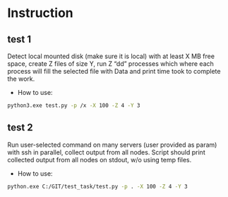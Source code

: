 # Instruction

## test 1

Detect local mounted disk (make sure it is local) with at least X MB free space, create Z files of size Y, run Z “dd” processes which where each process will fill the selected file with Data and print time took to complete the work.

* How to use:
 ```bash
 python3.exe test.py -p /x -X 100 -Z 4 -Y 3
 ```

## test 2

Run user-selected command on many servers (user provided as param) with ssh in parallel, collect output from all nodes. Script should print collected output from all nodes on stdout, w/o using temp files.

* How to use:
 ```bash
python.exe C:/GIT/test_task/test.py -p . -X 100 -Z 4 -Y 3
 ```
 